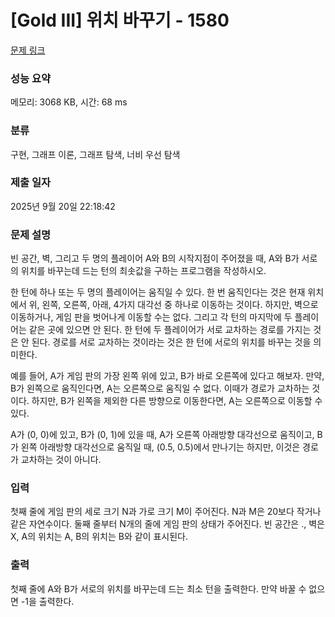 # [Gold III] 위치 바꾸기 - 1580 

[문제 링크](https://www.acmicpc.net/problem/1580) 

### 성능 요약

메모리: 3068 KB, 시간: 68 ms

### 분류

구현, 그래프 이론, 그래프 탐색, 너비 우선 탐색

### 제출 일자

2025년 9월 20일 22:18:42

### 문제 설명

<p>빈 공간, 벽, 그리고 두 명의 플레이어 A와 B의 시작지점이 주어졌을 때, A와 B가 서로의 위치를 바꾸는데 드는 턴의 최솟값을 구하는 프로그램을 작성하시오.</p>

<p>한 턴에 하나 또는 두 명의 플레이어는 움직일 수 있다. 한 번 움직인다는 것은 현재 위치에서 위, 왼쪽, 오른쪽, 아래, 4가지 대각선 중 하나로 이동하는 것이다. 하지만, 벽으로 이동하거나, 게임 판을 벗어나게 이동할 수는 없다. 그리고 각 턴의 마지막에 두 플레이어는 같은 곳에 있으면 안 된다. 한 턴에 두 플레이어가 서로 교차하는 경로를 가지는 것은 안 된다. 경로를 서로 교차하는 것이라는 것은 한 턴에 서로의 위치를 바꾸는 것을 의미한다.</p>

<p>예를 들어, A가 게임 판의 가장 왼쪽 위에 있고, B가 바로 오른쪽에 있다고 해보자. 만약, B가 왼쪽으로 움직인다면, A는 오른쪽으로 움직일 수 없다. 이때가 경로가 교차하는 것이다. 하지만, B가 왼쪽을 제외한 다른 방향으로 이동한다면, A는 오른쪽으로 이동할 수 있다.</p>

<p>A가 (0, 0)에 있고, B가 (0, 1)에 있을 때, A가 오른쪽 아래방향 대각선으로 움직이고, B가 왼쪽 아래방향 대각선으로 움직일 때, (0.5, 0.5)에서 만나기는 하지만, 이것은 경로가 교차하는 것이 아니다.</p>

### 입력 

 <p>첫째 줄에 게임 판의 세로 크기 N과 가로 크기 M이 주어진다. N과 M은 20보다 작거나 같은 자연수이다. 둘째 줄부터 N개의 줄에 게임 판의 상태가 주어진다. 빈 공간은 ., 벽은 X, A의 위치는 A, B의 위치는 B와 같이 표시된다.</p>

### 출력 

 <p>첫째 줄에 A와 B가 서로의 위치를 바꾸는데 드는 최소 턴을 출력한다. 만약 바꿀 수 없으면 -1을 출력한다.</p>

